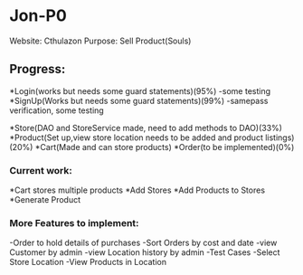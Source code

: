# Jon-P0

Website: Cthulazon
Purpose: Sell Product(Souls)

## Progress:

*Login(works but needs some guard statements)(95%)
-some testing
*SignUp(Works but needs some guard statements)(99%)
 -samepass verification, some testing

*Store(DAO and StoreService made, need to add methods to DAO)(33%)
*Product(Set up,view store location needs to be added and product listings)(20%)
*Cart(Made and can store products)
*Order(to be implemented)(0%)

### Current work:
*Cart stores multiple products
*Add Stores
*Add Products to Stores
*Generate Product

### More Features to implement:


-Order to hold details of purchases
-Sort Orders by cost and date
-view Customer by admin
-view Location history by admin
-Test Cases
-Select Store Location
-View Products in Location


